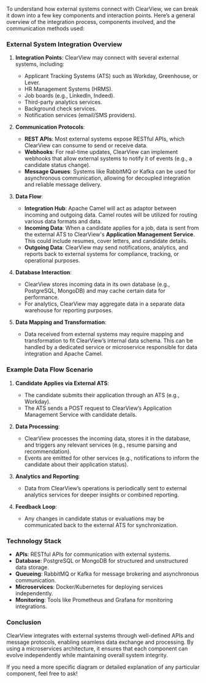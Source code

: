 To understand how external systems connect with ClearView, we can break it down into a few key components and interaction points. Here’s a general overview of the integration process, components involved, and the communication methods used:

### External System Integration Overview

1. **Integration Points**: ClearView may connect with several external systems, including:
   - Applicant Tracking Systems (ATS) such as Workday, Greenhouse, or Lever.
   - HR Management Systems (HRMS).
   - Job boards (e.g., LinkedIn, Indeed).
   - Third-party analytics services.
   - Background check services.
   - Notification services (email/SMS providers).

2. **Communication Protocols**:
   - **REST APIs**: Most external systems expose RESTful APIs, which ClearView can consume to send or receive data.
   - **Webhooks**: For real-time updates, ClearView can implement webhooks that allow external systems to notify it of events (e.g., a candidate status change).
   - **Message Queues**: Systems like RabbitMQ or Kafka can be used for asynchronous communication, allowing for decoupled integration and reliable message delivery.

3. **Data Flow**:
   - **Integration Hub**: Apache Camel will act as adaptor between incoming and outgoing data. Camel routes will be utilized for routing various data formats and data.
   - **Incoming Data**: When a candidate applies for a job, data is sent from the external ATS to ClearView's **Application Management Service**. This could include resumes, cover letters, and candidate details.
   - **Outgoing Data**: ClearView may send notifications, analytics, and reports back to external systems for compliance, tracking, or operational purposes.

5. **Database Interaction**:
   - ClearView stores incoming data in its own database (e.g., PostgreSQL, MongoDB) and may cache certain data for performance.
   - For analytics, ClearView may aggregate data in a separate data warehouse for reporting purposes.

6. **Data Mapping and Transformation**:
   - Data received from external systems may require mapping and transformation to fit ClearView’s internal data schema. This can be handled by a dedicated service or microservice responsible for data integration and Apache Camel.

### Example Data Flow Scenario

1. **Candidate Applies via External ATS**:
   - The candidate submits their application through an ATS (e.g., Workday).
   - The ATS sends a POST request to ClearView’s Application Management Service with candidate details.

2. **Data Processing**:
   - ClearView processes the incoming data, stores it in the database, and triggers any relevant services (e.g., resume parsing and recommendation).
   - Events are emitted for other services (e.g., notifications to inform the candidate about their application status).

3. **Analytics and Reporting**:
   - Data from ClearView’s operations is periodically sent to external analytics services for deeper insights or combined reporting.

4. **Feedback Loop**:
   - Any changes in candidate status or evaluations may be communicated back to the external ATS for synchronization.

### Technology Stack

- **APIs**: RESTful APIs for communication with external systems.
- **Database**: PostgreSQL or MongoDB for structured and unstructured data storage.
- **Queueing**: RabbitMQ or Kafka for message brokering and asynchronous communication.
- **Microservices**: Docker/Kubernetes for deploying services independently.
- **Monitoring**: Tools like Prometheus and Grafana for monitoring integrations.

### Conclusion

ClearView integrates with external systems through well-defined APIs and message protocols, enabling seamless data exchange and processing. By using a microservices architecture, it ensures that each component can evolve independently while maintaining overall system integrity. 

If you need a more specific diagram or detailed explanation of any particular component, feel free to ask!
